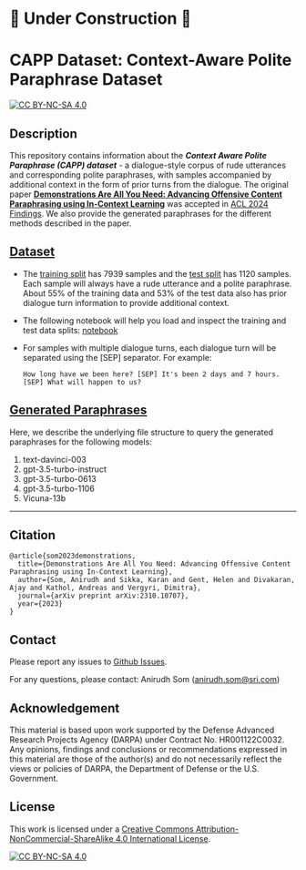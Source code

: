 #  :construction: Under Construction :construction:
# CAPP Dataset: Context-Aware Polite Paraphrase Dataset

[![CC BY-NC-SA 4.0][cc-by-nc-sa-shield]][cc-by-nc-sa]

## Description

This repository contains information about the ***Context Aware Polite Paraphrase (CAPP) dataset*** - a dialogue-style corpus of rude utterances and corresponding polite paraphrases, with samples accompanied by additional context in the form of prior turns from the dialogue. The original paper [**Demonstrations Are All You Need: Advancing Offensive Content Paraphrasing using In-Context Learning**][Arxiv Paper] was accepted in [ACL 2024 Findings][ACL 2024]. We also provide the generated paraphrases for the different methods described in the paper. 

## [Dataset](https://github.com/anirudhsom/CAPP-Dataset/tree/main/Dataset)

- The [training split](https://github.com/anirudhsom/CAPP-Dataset/blob/main/Dataset/train.csv) has 7939 samples and the [test split](https://github.com/anirudhsom/CAPP-Dataset/blob/main/Dataset/test.csv) has 1120 samples. Each sample will always have a rude utterance and a polite paraphrase. About 55% of the training data and 53% of the test data also has prior dialogue turn information to provide additional context.

- The following notebook will help you load and inspect the training and test data splits: [notebook](https://github.com/anirudhsom/CAPP-Dataset/blob/main/Dataset/notebook.ipynb)

- For samples with multiple dialogue turns, each dialogue turn will be separated using the [SEP] separator. For example:
  ```
  How long have we been here? [SEP] It's been 2 days and 7 hours. [SEP] What will happen to us?
  ```

## [Generated Paraphrases](https://github.com/anirudhsom/CAPP-Dataset/tree/main/Generated_Paraphrases)

Here, we describe the underlying file structure to query the generated paraphrases for the following models:

1. text-davinci-003
2. gpt-3.5-turbo-instruct
3. gpt-3.5-turbo-0613
4. gpt-3.5-turbo-1106
5. Vicuna-13b

***

## Citation

```
@article{som2023demonstrations,
  title={Demonstrations Are All You Need: Advancing Offensive Content Paraphrasing using In-Context Learning},
  author={Som, Anirudh and Sikka, Karan and Gent, Helen and Divakaran, Ajay and Kathol, Andreas and Vergyri, Dimitra},
  journal={arXiv preprint arXiv:2310.10707},
  year={2023}
}
```

## Contact

Please report any issues to [Github Issues][Git Issues].

For any questions, please contact: Anirudh Som (anirudh.som@sri.com)


## Acknowledgement

This material is based upon work supported by the Defense Advanced Research Projects Agency (DARPA) under Contract No. HR001122C0032. Any opinions, findings and conclusions or recommendations expressed in this material are those of the author(s) and do not necessarily reflect the views or policies of DARPA, the Department of Defense or the U.S. Government.

## License

This work is licensed under a
[Creative Commons Attribution-NonCommercial-ShareAlike 4.0 International License][cc-by-nc-sa].

[![CC BY-NC-SA 4.0][cc-by-nc-sa-image]][cc-by-nc-sa]

[ACL 2024]: https://2024.aclweb.org/
[Arxiv Paper]: https://arxiv.org/abs/2310.10707
[Git Issues]: https://github.com/anirudhsom/CAPP-Dataset/issues

[cc-by-nc-sa]: http://creativecommons.org/licenses/by-nc-sa/4.0/
[cc-by-nc-sa-image]: https://licensebuttons.net/l/by-nc-sa/4.0/88x31.png
[cc-by-nc-sa-shield]: https://img.shields.io/badge/License-CC%20BY--NC--SA%204.0-lightgrey.svg

